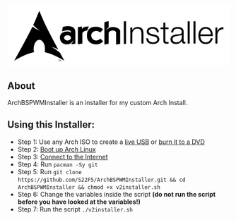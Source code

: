 <picture>
  <source media="(prefers-color-scheme: dark)" srcset=".github/images/logo_darkmode.png?cache=none">
  <source media="(prefers-color-scheme: light)" srcset=".github/images/logo_lightmode.png?cache=none">
  <img src=".github/images/logo_lightmode.png?cache=none" alt= ArchBSPWMInstaller>
</picture>

## About
ArchBSPWMInstaller is an installer for my custom Arch Install.

## **Using this Installer:**
- Step 1: Use any Arch ISO to create a [live USB](https://wiki.archlinux.org/title/USB_flash_installation_medium) or [burn it to
 a DVD](https://wiki.archlinux.org/title/Optical_disc_drive#Burning)
- Step 2: [Boot up Arch Linux](https://wiki.archlinux.org/title/Installation_guide#Boot_the_live_environment)
- Step 3: [Connect to the Internet](https://wiki.archlinux.org/title/Installation_guide#Connect_to_the_internet)
- Step 4: Run ```pacman -Sy git```
- Step 5: Run ```git clone https://github.com/S22F5/ArchBSPWMInstaller.git && cd ArchBSPWMInstaller && chmod +x v2installer.sh```
- Step 6: Change the variables inside the script **(do not run the script before you have looked at the variables!)**
- Step 7: Run the script ```./v2installer.sh```
